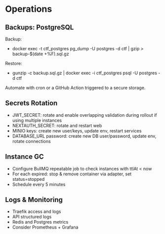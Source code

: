 # Operations

## Backups: PostgreSQL

Backup:
- docker exec -t ctf_postgres pg_dump -U postgres -d ctf | gzip > backup-$(date +%F).sql.gz

Restore:
- gunzip -c backup.sql.gz | docker exec -i ctf_postgres psql -U postgres -d ctf

Automate with cron or a GitHub Action triggered to a secure storage.

## Secrets Rotation
- JWT_SECRET: rotate and enable overlapping validation during rollout if using multiple instances
- NEXTAUTH_SECRET: rotate and restart web
- MINIO keys: create new user/keys, update env, restart services
- DATABASE_URL password: create new DB user/password, update env, rotate connections

## Instance GC
- Configure BullMQ repeatable job to check instances with ttlAt < now
- For each expired: stop & remove container via adapter, set status=stopped
- Schedule every 5 minutes

## Logs & Monitoring
- Traefik access and logs
- API structured logs
- Redis and Postgres metrics
- Consider Prometheus + Grafana

